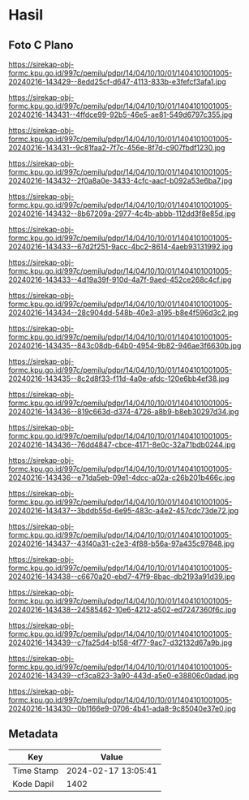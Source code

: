 # Hasil

## Foto C Plano

https://sirekap-obj-formc.kpu.go.id/997c/pemilu/pdpr/14/04/10/10/01/1404101001005-20240216-143429--8edd25cf-d647-4113-833b-e3fefcf3afa1.jpg

https://sirekap-obj-formc.kpu.go.id/997c/pemilu/pdpr/14/04/10/10/01/1404101001005-20240216-143431--4ffdce99-92b5-46e5-ae81-549d6797c355.jpg

https://sirekap-obj-formc.kpu.go.id/997c/pemilu/pdpr/14/04/10/10/01/1404101001005-20240216-143431--9c81faa2-7f7c-456e-8f7d-c907fbdf1230.jpg

https://sirekap-obj-formc.kpu.go.id/997c/pemilu/pdpr/14/04/10/10/01/1404101001005-20240216-143432--2f0a8a0e-3433-4cfc-aacf-b092a53e6ba7.jpg

https://sirekap-obj-formc.kpu.go.id/997c/pemilu/pdpr/14/04/10/10/01/1404101001005-20240216-143432--8b67209a-2977-4c4b-abbb-112dd3f8e85d.jpg

https://sirekap-obj-formc.kpu.go.id/997c/pemilu/pdpr/14/04/10/10/01/1404101001005-20240216-143433--67d2f251-9acc-4bc2-8614-4aeb93131992.jpg

https://sirekap-obj-formc.kpu.go.id/997c/pemilu/pdpr/14/04/10/10/01/1404101001005-20240216-143433--4d19a39f-910d-4a7f-9aed-452ce268c4cf.jpg

https://sirekap-obj-formc.kpu.go.id/997c/pemilu/pdpr/14/04/10/10/01/1404101001005-20240216-143434--28c904dd-548b-40e3-a195-b8e4f596d3c2.jpg

https://sirekap-obj-formc.kpu.go.id/997c/pemilu/pdpr/14/04/10/10/01/1404101001005-20240216-143435--843c08db-64b0-4954-9b82-946ae3f6630b.jpg

https://sirekap-obj-formc.kpu.go.id/997c/pemilu/pdpr/14/04/10/10/01/1404101001005-20240216-143435--8c2d8f33-f11d-4a0e-afdc-120e6bb4ef38.jpg

https://sirekap-obj-formc.kpu.go.id/997c/pemilu/pdpr/14/04/10/10/01/1404101001005-20240216-143436--819c663d-d374-4726-a8b9-b8eb30297d34.jpg

https://sirekap-obj-formc.kpu.go.id/997c/pemilu/pdpr/14/04/10/10/01/1404101001005-20240216-143436--76dd4847-cbce-4171-8e0c-32a71bdb0244.jpg

https://sirekap-obj-formc.kpu.go.id/997c/pemilu/pdpr/14/04/10/10/01/1404101001005-20240216-143436--e71da5eb-09e1-4dcc-a02a-c26b201b466c.jpg

https://sirekap-obj-formc.kpu.go.id/997c/pemilu/pdpr/14/04/10/10/01/1404101001005-20240216-143437--3bddb55d-6e95-483c-a4e2-457cdc73de72.jpg

https://sirekap-obj-formc.kpu.go.id/997c/pemilu/pdpr/14/04/10/10/01/1404101001005-20240216-143437--43f40a31-c2e3-4f88-b56a-97a435c97848.jpg

https://sirekap-obj-formc.kpu.go.id/997c/pemilu/pdpr/14/04/10/10/01/1404101001005-20240216-143438--c6670a20-ebd7-47f9-8bac-db2193a91d39.jpg

https://sirekap-obj-formc.kpu.go.id/997c/pemilu/pdpr/14/04/10/10/01/1404101001005-20240216-143438--24585462-10e6-4212-a502-ed7247360f6c.jpg

https://sirekap-obj-formc.kpu.go.id/997c/pemilu/pdpr/14/04/10/10/01/1404101001005-20240216-143439--c7fa25d4-b158-4f77-9ac7-d32132d67a9b.jpg

https://sirekap-obj-formc.kpu.go.id/997c/pemilu/pdpr/14/04/10/10/01/1404101001005-20240216-143439--cf3ca823-3a90-443d-a5e0-e38806c0adad.jpg

https://sirekap-obj-formc.kpu.go.id/997c/pemilu/pdpr/14/04/10/10/01/1404101001005-20240216-143430--0b1166e9-0706-4b41-ada8-9c85040e37e0.jpg


## Metadata

| Key        | Value               |
| ---------- | ------------------- |
| Time Stamp | 2024-02-17 13:05:41 |
| Kode Dapil | 1402                |



